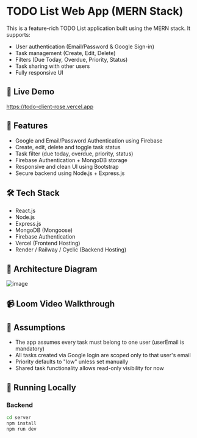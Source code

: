 # TODO List Web App (MERN Stack)

This is a feature-rich TODO List application built using the MERN stack. It supports:
- User authentication (Email/Password & Google Sign-in)
- Task management (Create, Edit, Delete)
- Filters (Due Today, Overdue, Priority, Status)
- Task sharing with other users
- Fully responsive UI

## 🔗 Live Demo
https://todo-client-rose.vercel.app

## 🚀 Features
- Google and Email/Password Authentication using Firebase
- Create, edit, delete and toggle task status
- Task filter (due today, overdue, priority, status)
- Firebase Authentication + MongoDB storage
- Responsive and clean UI using Bootstrap
- Secure backend using Node.js + Express.js

## 🛠️ Tech Stack
- React.js
- Node.js
- Express.js
- MongoDB (Mongoose)
- Firebase Authentication
- Vercel (Frontend Hosting)
- Render / Railway / Cyclic (Backend Hosting)

## 📸 Architecture Diagram
![image](https://github.com/user-attachments/assets/0f8d98a0-88ce-4367-badb-0442e8e9ef26)

## 📹 Loom Video Walkthrough


## 📌 Assumptions
- The app assumes every task must belong to one user (userEmail is mandatory)
- All tasks created via Google login are scoped only to that user's email
- Priority defaults to "low" unless set manually
- Shared task functionality allows read-only visibility for now

## 🧪 Running Locally

### Backend
```bash
cd server
npm install
npm run dev
